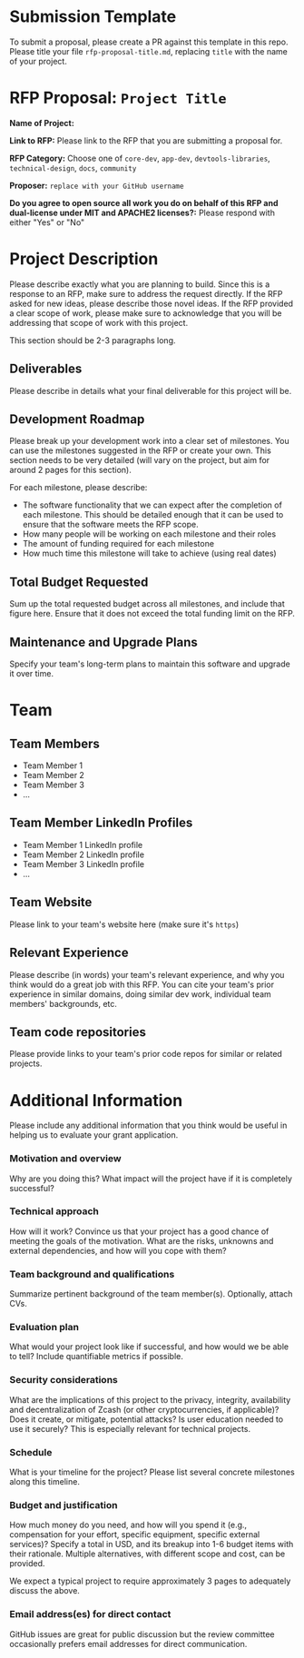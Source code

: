 # Submission Template

To submit a proposal, please create a PR against this template in this repo. Please title your file `rfp-proposal-title.md`, replacing `title` with the name of your project.

# RFP Proposal: `Project Title`

**Name of Project:**

**Link to RFP:** Please link to the RFP that you are submitting a proposal for.

**RFP Category:** Choose one of `core-dev`, `app-dev`, `devtools-libraries`, `technical-design`, `docs`, `community`

**Proposer:** `replace with your GitHub username`

**Do you agree to open source all work you do on behalf of this RFP and dual-license under MIT and APACHE2 licenses?:** Please respond with either "Yes" or "No"

# Project Description

Please describe exactly what you are planning to build. Since this is a response to an RFP, make sure to address the request directly. If the RFP asked for new ideas, please describe those novel ideas. If the RFP provided a clear scope of work, please make sure to acknowledge that you will be addressing that scope of work with this project.

This section should be 2-3 paragraphs long.

## Deliverables

Please describe in details what your final deliverable for this project will be.

## Development Roadmap

Please break up your development work into a clear set of milestones. You can use the milestones suggested in the RFP or create your own. This section needs to be very detailed (will vary on the project, but aim for around 2 pages for this section).

For each milestone, please describe:
- The software functionality that we can expect after the completion of each milestone. This should be detailed enough that it can be used to ensure that the software meets the RFP scope.
- How many people will be working on each milestone and their roles
- The amount of funding required for each milestone
- How much time this milestone will take to achieve (using real dates)

## Total Budget Requested

Sum up the total requested budget across all milestones, and include that figure here. Ensure that it does not exceed the total funding limit on the RFP.

## Maintenance and Upgrade Plans

Specify your team's long-term plans to maintain this software and upgrade it over time.

# Team

## Team Members

- Team Member 1
- Team Member 2
- Team Member 3
- ...

## Team Member LinkedIn Profiles

- Team Member 1 LinkedIn profile
- Team Member 2 LinkedIn profile
- Team Member 3 LinkedIn profile
- ...

## Team Website

Please link to your team's website here (make sure it's `https`)

## Relevant Experience

Please describe (in words) your team's relevant experience, and why you think would do a great job with this RFP. You can cite your team's prior experience in similar domains, doing similar dev work, individual team members' backgrounds, etc.

## Team code repositories

Please provide links to your team's prior code repos for similar or related projects.

# Additional Information

Please include any additional information that you think would be useful in helping us to evaluate your grant application.

### Motivation and overview

Why are you doing this? What impact will the project have if it is completely successful?

### Technical approach

How will it work? Convince us that your project has a good chance of meeting the goals of the motivation. What are the risks, unknowns and external dependencies, and how will you cope with them?

### Team background and qualifications

Summarize pertinent background of the team member(s). Optionally, attach CVs.

### Evaluation plan

What would your project look like if successful, and how would we be able to tell? Include quantifiable metrics if possible.

### Security considerations

What are the implications of this project to the privacy, integrity, availability and decentralization of Zcash (or other cryptocurrencies, if applicable)? Does it create, or mitigate, potential attacks? Is user education needed to use it securely? This is especially relevant for technical projects.

### Schedule

What is your timeline for the project? Please list several concrete milestones along this timeline.

### Budget and justification

How much money do you need, and how will you spend it (e.g., compensation for your effort, specific equipment, specific external services)? Specify a total in USD, and its breakup into 1-6 budget items with their rationale. Multiple alternatives, with different scope and cost, can be provided.

We expect a typical project to require approximately 3 pages to adequately discuss the above.

### Email address(es) for direct contact

GitHub issues are great for public discussion but the review committee occasionally prefers email addresses for direct communication.